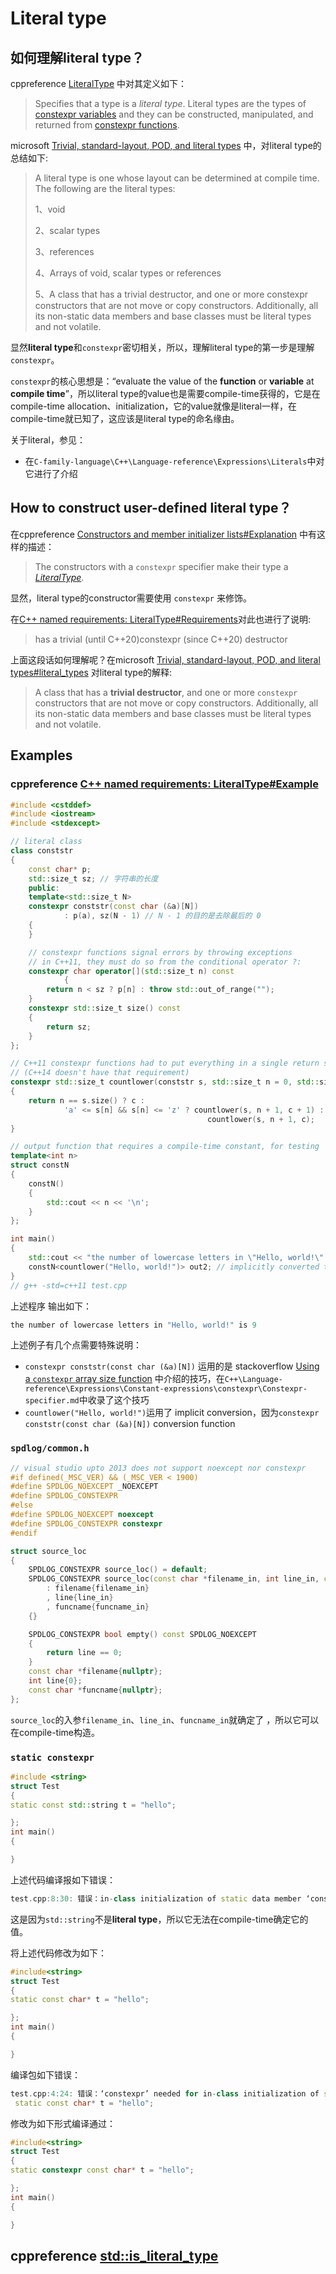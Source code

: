 # Literal type



## 如何理解literal type？

cppreference [LiteralType](https://en.cppreference.com/w/cpp/named_req/LiteralType) 中对其定义如下：

> Specifies that a type is a *literal type*. Literal types are the types of [constexpr variables](https://en.cppreference.com/w/cpp/language/constexpr) and they can be constructed, manipulated, and returned from [constexpr functions](https://en.cppreference.com/w/cpp/language/constexpr).

microsoft [Trivial, standard-layout, POD, and literal types](https://docs.microsoft.com/en-us/cpp/cpp/trivial-standard-layout-and-pod-types?view=msvc-170&viewFallbackFrom=vs-2019) 中，对literal type的总结如下:

> A literal type is one whose layout can be determined at compile time. The following are the literal types:
>
> 1、void
>
> 2、scalar types
>
> 3、references
>
> 4、Arrays of void, scalar types or references
>
> 5、A class that has a trivial destructor, and one or more constexpr constructors that are not move or copy constructors. Additionally, all its non-static data members and base classes must be literal types and not volatile.

显然**literal type**和`constexpr`密切相关，所以，理解literal type的第一步是理解`constexpr`。

`constexpr`的核心思想是：“evaluate the value of the **function** or **variable** at **compile time**”，所以literal type的value也是需要compile-time获得的，它是在compile-time allocation、initialization，它的value就像是literal一样，在compile-time就已知了，这应该是literal type的命名缘由。

关于literal，参见：

- 在`C-family-language\C++\Language-reference\Expressions\Literals`中对它进行了介绍



## How to construct user-defined literal type？

在cppreference [Constructors and member initializer lists#Explanation](https://en.cppreference.com/w/cpp/language/constructor#Explanation) 中有这样的描述：

> The constructors with a `constexpr` specifier make their type a [*LiteralType*](https://en.cppreference.com/w/cpp/named_req/LiteralType).

显然，literal type的constructor需要使用 `constexpr` 来修饰。

在[C++ named requirements: LiteralType#Requirements](https://en.cppreference.com/w/cpp/named_req/LiteralType)对此也进行了说明:

> has a trivial (until C++20)constexpr (since C++20) destructor

上面这段话如何理解呢？在microsoft [Trivial, standard-layout, POD, and literal types#literal_types](https://docs.microsoft.com/en-us/cpp/cpp/trivial-standard-layout-and-pod-types?view=vs-2019#literal_types) 对literal type的解释:

> A class that has a **trivial destructor**, and one or more `constexpr` constructors that are not move or copy constructors. Additionally, all its non-static data members and base classes must be literal types and not volatile.

## Examples



### cppreference [C++ named requirements: LiteralType#Example](https://en.cppreference.com/w/cpp/named_req/LiteralType) 

```c++
#include <cstddef>
#include <iostream>
#include <stdexcept>

// literal class
class conststr
{
	const char* p;
	std::size_t sz; // 字符串的长度
	public:
	template<std::size_t N>
	constexpr conststr(const char (&a)[N])
			: p(a), sz(N - 1) // N - 1 的目的是去除最后的 0
	{
	}

	// constexpr functions signal errors by throwing exceptions
	// in C++11, they must do so from the conditional operator ?:
	constexpr char operator[](std::size_t n) const
			{
		return n < sz ? p[n] : throw std::out_of_range("");
	}
	constexpr std::size_t size() const
	{
		return sz;
	}
};

// C++11 constexpr functions had to put everything in a single return statement
// (C++14 doesn't have that requirement)
constexpr std::size_t countlower(conststr s, std::size_t n = 0, std::size_t c = 0)
{
	return n == s.size() ? c :
			'a' <= s[n] && s[n] <= 'z' ? countlower(s, n + 1, c + 1) :
											countlower(s, n + 1, c);
}

// output function that requires a compile-time constant, for testing
template<int n>
struct constN
{
	constN()
	{
		std::cout << n << '\n';
	}
};

int main()
{
	std::cout << "the number of lowercase letters in \"Hello, world!\" is ";
	constN<countlower("Hello, world!")> out2; // implicitly converted to conststr
}
// g++ -std=c++11 test.cpp 
```

上述程序 输出如下：

```c++
the number of lowercase letters in "Hello, world!" is 9
```

上述例子有几个点需要特殊说明：

- `constexpr conststr(const char (&a)[N])` 运用的是 stackoverflow [Using a `constexpr` array size function](https://stackoverflow.com/a/7439261) 中介绍的技巧，在`C++\Language-reference\Expressions\Constant-expressions\constexpr\Constexpr-specifier.md`中收录了这个技巧
- `countlower("Hello, world!")`运用了 implicit conversion，因为`constexpr conststr(const char (&a)[N])` conversion function



### `spdlog/common.h`




```c++
// visual studio upto 2013 does not support noexcept nor constexpr
#if defined(_MSC_VER) && (_MSC_VER < 1900)
#define SPDLOG_NOEXCEPT _NOEXCEPT
#define SPDLOG_CONSTEXPR
#else
#define SPDLOG_NOEXCEPT noexcept
#define SPDLOG_CONSTEXPR constexpr
#endif

struct source_loc
{
    SPDLOG_CONSTEXPR source_loc() = default;
    SPDLOG_CONSTEXPR source_loc(const char *filename_in, int line_in, const char *funcname_in)
        : filename{filename_in}
        , line{line_in}
        , funcname{funcname_in}
    {}

    SPDLOG_CONSTEXPR bool empty() const SPDLOG_NOEXCEPT
    {
        return line == 0;
    }
    const char *filename{nullptr};
    int line{0};
    const char *funcname{nullptr};
};
```

`source_loc`的入参`filename_in`、`line_in`、`funcname_in`就确定了 ，所以它可以在compile-time构造。



### `static constexpr`

```c++
#include <string>
struct Test
{
static const std::string t = "hello";

};
int main()
{

}

```

上述代码编译报如下错误：

```c++
test.cpp:8:30: 错误：in-class initialization of static data member ‘const string Test::t’ of non-literal type
```

这是因为`std::string`不是**literal type**，所以它无法在compile-time确定它的值。

将上述代码修改为如下：

```c++
#include<string>
struct Test
{
static const char* t = "hello";

};
int main()
{

}
```

编译包如下错误：

```c++
test.cpp:4:24: 错误：‘constexpr’ needed for in-class initialization of static data member ‘const char* Test::t’ of non-integral type [-fpermissive]
 static const char* t = "hello";
```

修改为如下形式编译通过：

```c++
#include<string>
struct Test
{
static constexpr const char* t = "hello";

};
int main()
{

}
```



## cppreference [std::is_literal_type](https://en.cppreference.com/w/cpp/types/is_literal_type)


